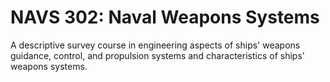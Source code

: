 # NAVS 302: Naval Weapons Systems

A descriptive survey course in engineering aspects of ships' weapons guidance, control, and propulsion systems and characteristics of ships' weapons systems.